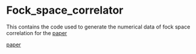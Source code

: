 # Fock_space_correlator

This contains the code used to generate the numerical data of fock space correlation for the [paper](https://journals.aps.org/prb/abstract/10.1103/PhysRevB.108.L140201/)

<a href="https://journals.aps.org/prb/abstract/10.1103/PhysRevB.108.L140201" target="_blank">paper</a>




